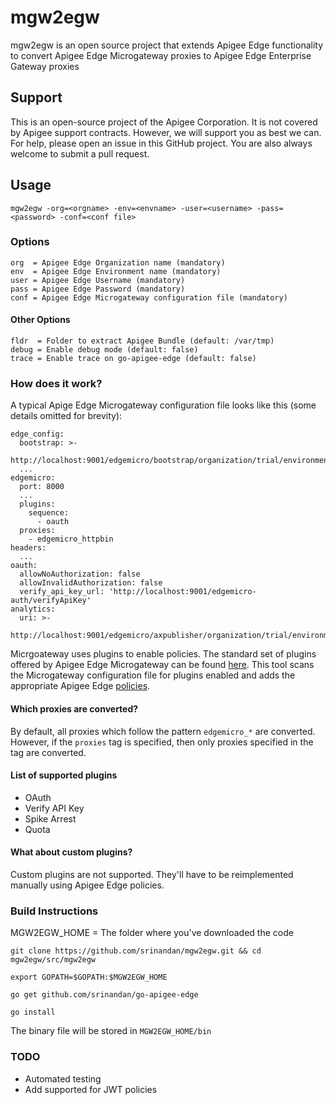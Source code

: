 # mgw2egw
mgw2egw is an open source project that extends Apigee Edge functionality to convert Apigee Edge Microgateway proxies to Apigee Edge Enterprise Gateway proxies

## Support
This is an open-source project of the Apigee Corporation. It is not covered by Apigee support contracts. However, we will support you as best we can. For help, please open an issue in this GitHub project. You are also always welcome to submit a pull request.


## Usage
```
mgw2egw -org=<orgname> -env=<envname> -user=<username> -pass=<password> -conf=<conf file> 
```

### Options
```
org  = Apigee Edge Organization name (mandatory)
env  = Apigee Edge Environment name (mandatory)
user = Apigee Edge Username (mandatory)
pass = Apigee Edge Password (mandatory)
conf = Apigee Edge Microgateway configuration file (mandatory)
```

#### Other Options
```
fldr  = Folder to extract Apigee Bundle (default: /var/tmp)
debug = Enable debug mode (default: false)
trace = Enable trace on go-apigee-edge (default: false)
```

### How does it work?
A typical Apige Edge Microgateway configuration file looks like this (some details omitted for brevity):
```
edge_config:
  bootstrap: >-
    http://localhost:9001/edgemicro/bootstrap/organization/trial/environment/test
  ...
edgemicro:
  port: 8000
  ...
  plugins:
    sequence:
      - oauth
  proxies:
    - edgemicro_httpbin
headers:
  ...
oauth:
  allowNoAuthorization: false
  allowInvalidAuthorization: false
  verify_api_key_url: 'http://localhost:9001/edgemicro-auth/verifyApiKey'
analytics:
  uri: >-
    http://localhost:9001/edgemicro/axpublisher/organization/trial/environment/test
```
Micrgoateway uses plugins to enable policies. The standard set of plugins offered by Apigee Edge Microgateway can be found [here](https://github.com/apigee/microgateway-plugins). This tool scans the Microgateway configuration file for plugins enabled and adds the appropriate Apigee Edge [policies](https://docs.apigee.com/api-services/reference/reference-overview-policy).

#### Which proxies are converted?
By default, all proxies which follow the pattern `edgemicro_*` are converted. However, if the `proxies` tag is specified, then only proxies specified in the tag are converted.

#### List of supported plugins
* OAuth
* Verify API Key
* Spike Arrest
* Quota

#### What about custom plugins?
Custom plugins are not supported. They'll have to be reimplemented manually using Apigee Edge policies.  

### Build Instructions
MGW2EGW_HOME = The folder where you've downloaded the code
 
```
git clone https://github.com/srinandan/mgw2egw.git && cd mgw2egw/src/mgw2egw

export GOPATH=$GOPATH:$MGW2EGW_HOME

go get github.com/srinandan/go-apigee-edge

go install
```

The binary file will be stored in `MGW2EGW_HOME/bin`

### TODO
* Automated testing
* Add supported for JWT policies
